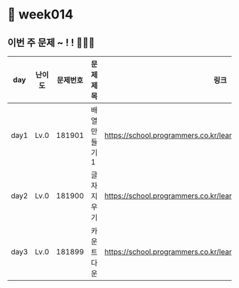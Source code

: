 # 📌 week014
## 이번 주 문제 ~ ! ! 💪💪💪
| day  | 난이도  | 문제번호   | 문제제목    | 링크                        |
|------|------|--------|---------|---------------------------|
| day1 | Lv.0 | 181901 | 배열 만들기1 | https://school.programmers.co.kr/learn/courses/30/lessons/181901 |
| day2 | Lv.0 | 181900 | 글자 지우기  | https://school.programmers.co.kr/learn/courses/30/lessons/181900 |
| day3 | Lv.0 | 181899 | 카운트 다운  | https://school.programmers.co.kr/learn/courses/30/lessons/181899 |
